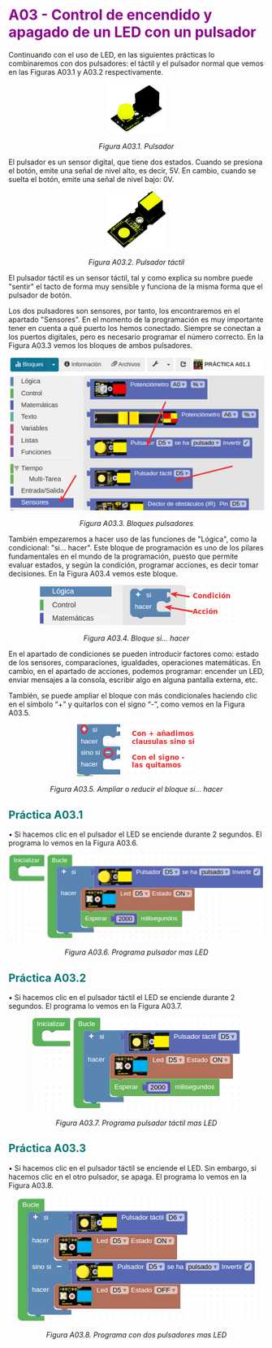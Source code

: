 # <FONT COLOR=#8B008B>A03 - Control de encendido y apagado de un LED con un pulsador</font>
Continuando con el uso de LED, en las siguientes prácticas lo combinaremos con dos pulsadores: el táctil y el pulsador normal que vemos en las Figuras A03.1 y A03.2 respectivamente.

<center>

![Pulsador](../img/A03/FA03_1.png)

*Figura A03.1. Pulsador*

</center>

El pulsador es un sensor digital, que tiene dos estados. Cuando se presiona el botón, emite una señal de nivel alto, es decir, 5V. En cambio, cuando se suelta el botón, emite una señal de nivel bajo: 0V.

<center>

![Pulsador táctil](../img/A03/FA03_2.png)

*Figura A03.2. Pulsador táctil*

</center>

El pulsador táctil es un sensor táctil, tal y como explica su nombre puede "sentir" el tacto de forma muy sensible y funciona de la misma forma que el pulsador de botón.

Los dos pulsadores son sensores, por tanto, los encontraremos en el apartado "Sensores". En el momento de la programación es muy importante tener en cuenta a qué puerto los hemos conectado. Siempre se conectan a los puertos digitales, pero es necesario programar el número correcto. En la Figura A03.3 vemos los bloques de ambos pulsadores.

<center>

![Bloques pulsadores](../img/A03/FA03_3.png)

*Figura A03.3. Bloques pulsadores*

</center>

También empezaremos a hacer uso de las funciones de "Lógica", como la condicional: "si… hacer". Este bloque de programación es uno de los pilares fundamentales en el mundo de la programación, puesto que permite evaluar estados, y según la condición, programar acciones, es decir tomar decisiones. En la Figura A03.4 vemos este bloque.

<center>

![Bloque si… hacer](../img/A03/FA03_4.png)

*Figura A03.4. Bloque si… hacer*

</center>

En el apartado de condiciones se pueden introducir factores como: estado de los sensores, comparaciones, igualdades, operaciones matemáticas. En cambio, en el apartado de acciones, podemos programar: encender un LED, enviar mensajes a la consola, escribir algo en alguna pantalla externa, etc.

También, se puede ampliar el bloque con más condicionales haciendo clic en el símbolo “+” y quitarlos con el signo “-”, como vemos en la Figura A03.5.

<center>

![Ampliar o reducir el bloque si… hacer](../img/A03/FA03_5.png)

*Figura A03.5. Ampliar o reducir el bloque si… hacer*

</center>

## <FONT COLOR=#007575>**Práctica A03.1**</font>

• Si hacemos clic en el pulsador el LED se enciende durante 2 segundos. El programa lo vemos en la Figura A03.6.

<center>

![Programa pulsador mas LED](../img/A03/FA03_6.png)

*Figura A03.6. Programa pulsador mas LED*

</center>

## <FONT COLOR=#007575>**Práctica A03.2**</font>

• Si hacemos clic en el pulsador táctil el LED se enciende durante 2 segundos. El programa lo vemos en la Figura A03.7.

<center>

![Programa pulsador táctil mas LED](../img/A03/FA03_7.png)

*Figura A03.7. Programa pulsador táctil mas LED*

</center>

## <FONT COLOR=#007575>**Práctica A03.3**</font>

• Si hacemos clic en el pulsador táctil se enciende el LED. Sin embargo, si hacemos clic en el otro pulsador, se apaga. El programa lo vemos en la Figura A03.8.

<center>

![Programa con dos pulsadores mas LED](../img/A03/FA03_8.png)

*Figura A03.8. Programa con dos pulsadores mas LED*

</center>
